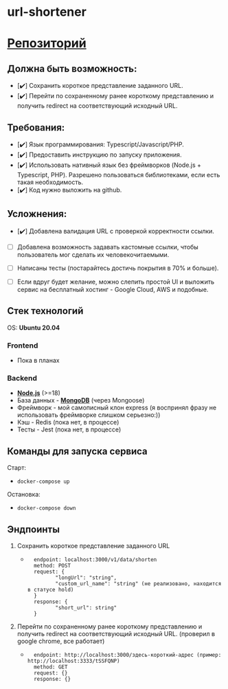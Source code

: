 # url-shortener
# [Репозиторий](https://github.com/VadimMukabenov/url-shortener) 

## Должна быть возможность:
- [:heavy_check_mark:] Сохранить короткое представление заданного URL.
- [:heavy_check_mark:] Перейти по сохраненному ранее короткому представлению и получить redirect на соответствующий исходный URL.
## Требования:
- [:heavy_check_mark:] Язык программирования: Typescript/Javascript/PHP.
- [:heavy_check_mark:] Предоставить инструкцию по запуску приложения. 
- [:heavy_check_mark:] Использовать нативный язык без фреймворков (Node.js + Typescript, PHP). Разрешено пользоваться библиотеками, если есть такая необходимость.
- [:heavy_check_mark:] Код нужно выложить на github.
## Усложнения:
- [:heavy_check_mark:] Добавлена валидация URL с проверкой корректности ссылки.
- [ ] Добавлена возможность задавать кастомные ссылки, чтобы пользователь мог сделать их человекочитаемыми.
- [ ] Написаны тесты (постарайтесь достичь покрытия в 70% и больше).
- [ ] Если вдруг будет желание, можно слепить простой UI и выложить сервис на бесплатный хостинг - Google Cloud, AWS и подобные.


## Стек технологий
OS: **Ubuntu 20.04**

### Frontend
  * Пока в планах
### Backend
  * [**Node.js**](https://learn.javascript.ru/screencast/nodejs) (>=18)
  * База данных - [**MongoDB**](https://www.mongodb.com/) (через Mongoose)
  * Фреймворк - мой самописный клон express (я воспринял фразу не использовать фреймворке слишком серьезно:))
  * Кэш - Redis (пока нет, в процессе)
  * Тесты - Jest (пока нет, в процессе)

## Команды для запуска сервиса
Старт: 
- ```
  docker-compose up
  ```
  
Остановка: 
- ```
  docker-compose down
  ```

## Эндпоинты
1) Сохранить короткое представление заданного URL
   - ```
       endpoint: localhost:3000/v1/data/shorten
       method: POST
       request: {
              "longUrl": "string",
              "custom_url_name": "string" (не реализовано, находится в статусе hold)
       }
       response: {
              "short_url": string"
       }
     ```
2) Перейти по сохраненному ранее короткому представлению и получить redirect на соответствующий исходный URL. (проверил в google chrome, все работает)
   - ```
       endpoint: http://localhost:3000/здесь-короткий-адрес (пример: http://localhost:3333/tSSFQNP)
       method: GET
       request: {}
       response: {}
     ```
